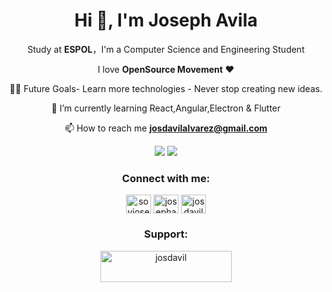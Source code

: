 <div align="center">



 
 <h1 align="center">Hi 👋, I'm Joseph Avila</h1>
 
Study at **ESPOL**，I'm a Computer Science and Engineering Student

I love **OpenSource Movement** ❤️

💪🏼 Future Goals- Learn more technologies - Never stop creating new ideas.

🌱 I’m currently learning React,Angular,Electron & Flutter


 📫 How to reach me **josdavilalvarez@gmail.com**
 <div align="center">
 
 ![](https://komarev.com/ghpvc/?username=eljosephavila123)  ![](https://img.shields.io/github/stars/eljosephavila123?style=social)  
 
</div>

<h3 align="center">Connect with me:</h3>
<p align="center">
<a href="https://twitter.com/soyjosephavila" target="blank"><img align="center" src="https://cdn.jsdelivr.net/npm/simple-icons@3.0.1/icons/twitter.svg" alt="soyjosephavila" height="30" width="40" /></a>
<a href="https://linkedin.com/in/josephavilaalvarez" target="blank"><img align="center" src="https://cdn.jsdelivr.net/npm/simple-icons@3.0.1/icons/linkedin.svg" alt="josephavilaalvarez" height="30" width="40" /></a>
<a href="https://instagram.com/josdavil123" target="blank"><img align="center" src="https://cdn.jsdelivr.net/npm/simple-icons@3.0.1/icons/instagram.svg" alt="josdavil123" height="30" width="40" /></a>
</p>


<h3 align="center">Support:</h3>
<p align="center" ><a  href="https://www.buymeacoffee.com/josdavil"> <img align="center" src="https://cdn.buymeacoffee.com/buttons/v2/default-yellow.png" height="50" width="210" alt="josdavil" /></a></p><br><br>
</div>
